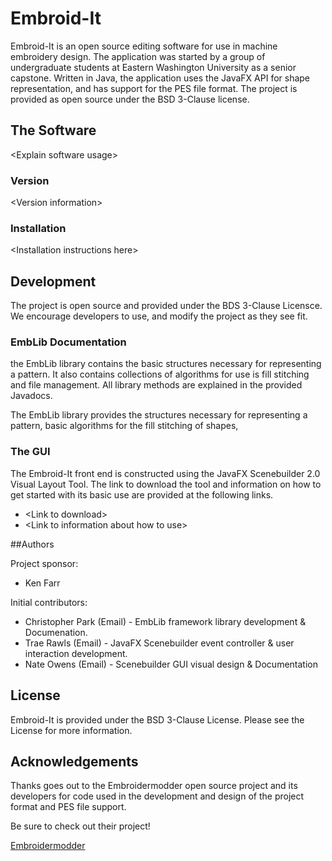 # Embroid-It

Embroid-It is an open source editing software for use in machine embroidery design. The application was started by a group of undergraduate students at Eastern Washington University as a senior capstone. Written in Java, the application uses the JavaFX API for shape representation, and has support for the PES file format. The project is provided as open source under the BSD 3-Clause license.


## The Software

\<Explain software usage\>

### Version
\<Version information\>

### Installation

\<Installation instructions here\>


## Development

The project is open source and provided under the BDS 3-Clause Licensce. We encourage developers to use, and modify the project as they see fit.

### EmbLib Documentation

the EmbLib library contains the basic structures necessary for representing a pattern. It also contains collections of algorithms for use is fill stitching and file management. All library methods are explained in the provided Javadocs.

The EmbLib library provides the structures necessary for representing a pattern, basic algorithms for the fill stitching of shapes, 

### The GUI

The Embroid-It front end is constructed using the JavaFX Scenebuilder 2.0 Visual Layout Tool. The link to download the tool and information on how to get started with its basic use are provided at the following links.

* \<Link to download\>
* \<Link to information about how to use\>


##Authors

Project sponsor:

*  Ken Farr

Initial contributors:

* Christopher Park  (Email) - EmbLib framework library development & Documenation.
* Trae Rawls        (Email) - JavaFX Scenebuilder event controller & user interaction development.
* Nate Owens        (Email) - Scenebuilder GUI visual design & Documentation 

## License

Embroid-It is provided under the BSD 3-Clause License. Please see the License for more information.

## Acknowledgements

Thanks goes out to the Embroidermodder open source project and its developers for code used in the development and design of the project format and PES file support.

Be sure to check out their project!

[Embroidermodder](https://github.com/Embroidermodder/Embroidermodder)
